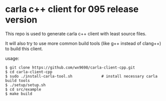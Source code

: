 # carla c++ client for 095 release version

This repo is used to generate carla c++ client with least source files. 

It will also try to use more common build tools (like g++ instead of clang++) to build this client.

usage:
```
$ git clone https://github.com/wx9698/carla-client-cpp.git
$ cd carla-client-cpp
$ sudo ./install-carla-tool.sh             # install necessary carla build tools
$ ./setup/setup.sh
$ cd src/example
$ make build
```
